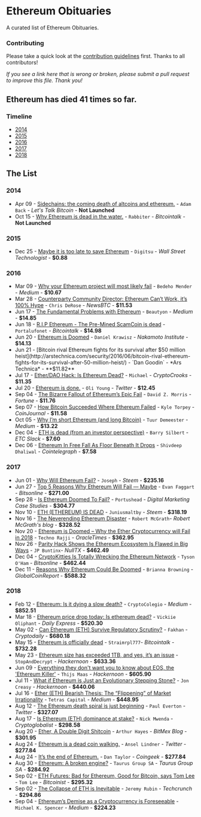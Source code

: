 # Ethereum Obituaries
A curated list of Ethereum Obituaries.

### Contributing
Please take a quick look at the [contribution guidelines](https://github.com/jragosa/EthereumObituaries/blob/master/Contribution.md) first. Thanks to all contributors! 

*If you see a link here that is wrong or broken, please submit a pull request to improve this file. Thank you!*

## Ethereum has died **41** times so far.

### Timeline
 - [2014](#2014)
 - [2015](#2015)
 - [2016](#2016)
 - [2017](#2017)
 - [2018](#2018)

## The List
### 2014
- Apr 09 - [Sidechains: the coming death of altcoins and ethereum.](https://letstalkbitcoin.com/e99-sidechain-innovation) - `Adam Back` - *Let's Talk Bitcoin* - **Not Launched**
- Oct 15 - [Why Ethereum is dead in the water.](https://bitcointalk.org/index.php?topic=824220.10) - `Rabbiter` - *Bitcointalk* - **Not Launched**
### 2015
 - Dec 25 - [Maybe it is too late to save Ethereum](http://www.wallstreettechnologist.com/2015/12/25/maybe-it-is-too-late-to-save-ethereum/) - `Digitsu` - *Wall Street Technologist* - **$0.88**
### 2016
 - Mar 09 - [Why your Ethereum project will most likely fail](https://medium.com/@bedeho/why-your-ethereum-project-will-most-likely-fail-d14b6d8f1c7c#.2ncy6qz5l) - `Bedeho Mender` - *Medium* - **$10.67**
 - Mar 28 - [Counterparty Community Director: Ethereum Can’t Work, it’s 100% Hype](http://www.newsbtc.com/2016/03/28/counterparty-founder-ethereum-cant-work-100-hype/) - `Chris DeRose` - *NewsBTC* - **$11.53**
 - Jun 17 - [The Fundamental Problems with Ethereum](https://medium.com/@beautyon_/the-fundamental-problems-with-ethereum-408c420849f0#.9fc7v8qt3) - `Beautyon` - *Medium* - **$14.85**
 - Jun 18 - [R.I.P Ethereum - The Pre-Mined ScamCoin is dead](https://bitcointalk.org/index.php?topic=1516545.0) - `Portalufonet` - *Bitcointalk* - **$14.98**
 - Jun 20 - [Ethereum is Doomed](http://nakamotoinstitute.org/mempool/ethereum-is-doomed/#selection-323.271-327.310) - `Daniel Krawisz` - *Nakamoto Institute* - **$14.13**
 - Jun 21 - [Bitcoin rival Ethereum fights for its survival after $50 million heist](http://arstechnica.com/security/2016/06/bitcoin-rival-ethereum-fights-for-its-survival-after-50-million-heist/) - `Dan Goodin` - *Ars Technica* - **$11.82**
 - Jul 17 - [Ether/DAO Hack: Is Ethereum Dead?](http://cryptocrooks.com/dao-ether-hack-ethereum-dead/#.W4Qnoej-g2w) - `Michael` -  *CryptoCrooks* - **$11.35**
 - Jul 20 - [Ethereum is done.](https://twitter.com/oliyoung/status/755621574808629249) - `Oli Young` - *Twitter* - **$12.45**
 - Sep 04 - [The Bizarre Fallout of Ethereum’s Epic Fail](http://fortune.com/2016/09/04/ethereum-fall-out/) - `David Z. Morris` - *Fortune* - **$11.76**
 - Sep 07 - [How Bitcoin Succeeded Where Ethereum Failed](http://coinjournal.net/bitcoin-succeeded-ethereum-failed/) - `Kyle Torpey` -  *CoinJournal* - **$11.58**
 - Oct 05 - [Why I’m short Ethereum (and long Bitcoin)](https://medium.com/@tuurdemeester/why-im-short-ethereum-and-long-bitcoin-aee5b1c198fd#.kwfrait73) - `Tuur Demeester` -  *Medium* - **$13.22**
 - Dec 04 - [ETH is dead (from an investor perspective)](https://imgur.com/a/HFMBk#I1ZtMxs) - `Barry Silbert` - *ETC Slack* - **$7.60**
 - Dec 06 - [Ethereum In Free Fall As Floor Beneath It Drops](https://cointelegraph.com/news/ethereum-in-free-fall-as-floor-beneath-it-drops) - `Shivdeep Dhaliwal` - *Cointelegraph* - **$7.58**
 
### 2017
- Jun 01 - [Why Will Ethereum Fail?](https://steemit.com/ethereum/@joseph/why-will-ethereum-fail#@thecryptofiend/re-joseph-why-will-ethereum-fail-20170601t212114290z) - `Joseph` - *Steem* - **$235.16**
- Jun 27 - [Top 5 Reasons Why Ethereum Will Fail — Maybe](https://bitsonline.com/top-5-reasons-ethereum-fail/) - `Evan Faggart` - *Bitsonline* - **$271.00**
- Sep 28 - [Is Ethereum Doomed To Fail?](http://www.digitalmarketingcasestudies.com/2017/09/28/ethereum-doomed-fail/) - `Portushead` - *Digital Marketing Case Studies* - **$304.77**
- Nov 10 - [ETH (ETHEREUM) IS DEAD](https://steemit.com/bitcoin/@juniusmaltby/eth-ethereum-is-dead) - `Juniusmaltby` - *Steem* - **$318.19**
- Nov 16 - [The Neverending Ethereum Disaster](https://robertmcgrath.wordpress.com/2017/11/16/the-neverending-ethereum-disaster/) - `Robert McGrath`- *Robert McGrath's blog* - **$328.52**
- Nov 20 - [Ethereum is Doomed – Why the Ether Cryptocurrency will Fail in 2018](https://oracletimes.com/ethereum-is-doomed-why-the-ether-cryptocurrency-will-fail-in-2018/) - `Techno Rajji` - *OracleTimes* - **$362.95**
- Nov 26 - [Parity Hack Shows the Ethereum Ecosystem Is Flawed in Big Ways](https://nulltx.com/parity-hack-shows-the-ethereum-ecosystem-is-flawed-in-big-ways/) - `JP Buntinx`- *NullTX* - **$462.49**
- Dec 04 - [CryptoKitties Is Totally Wrecking the Ethereum Network](https://www.bitsonline.com/cryptokitties-wrecking-ethereum/) - `Tyson O'Ham` - *Bitsonline* - **$462.44**
- Dec 11 - [Reasons Why Ethereum Could Be Doomed](https://globalcoinreport.com/reasons-why-ethereum-could-be-doomed/) - `Brianna Browning` - *GlobalCoinReport* - **$588.32**

### 2018
- Feb 12 - [Ethereum: Is it dying a slow death?](https://medium.com/@cryptocolegio/ethereum-is-it-dying-a-slow-death-c9a5a2c56cc3) - `CryptoColegio` - *Medium* - **$852.51**
- Mar 18 - [Ethereum price drop today: Is ethereum dead?](https://www.express.co.uk/finance/city/932168/Ethereum-price-drop-today-is-ethereum-dead-will-cryptocurrency-go-back-up) - `Vickiie Oliphant` - *Daily Express* - **$520.30**
- May 02 - [Can Ethereum (ETH) Survive Regulatory Scrutiny?](https://cryptodaily.co.uk/2018/05/can-ethereum-eth-survive-regulatory-scrutiny/) - `Fakhan` - *Cryptodaily* - **$680.18**
- May 15 - [Ethereum is officially dead](https://bitcointalk.org/index.php?topic=3299849.720) - `Straimrpl777`- *Bitcointalk* - **$732.28** 
- May 23 - [Ethereum size has exceeded 1TB, and yes, it’s an issue](https://hackernoon.com/the-ethereum-blockchain-size-has-exceeded-1tb-and-yes-its-an-issue-2b650b5f4f62) - `StopAndDecrypt` - *Hackernoon* - **$633.36**
- Jun 09 - [Everything they don't want you to know about EOS, the 'Ethereum Killer'](https://hackernoon.com/everything-they-dont-want-you-to-know-about-eos-the-ethereum-killer-9939c43aa2df) - `Thijs Maas` - *Hackernoon* - **$605.90**
- Jul 11 - [What if Ethereum is Just an Evolutionary Stepping Stone?](https://hackernoon.com/what-if-ethereum-is-just-an-evolutionary-stepping-stone-450a710f46c) - `Jon Creasy` - *Hackernoon* - **$440.06**
- Jul 16 - [Ether (ETH) Bearish Thesis: The “Flippening” of Market Irrationality](https://medium.com/@tetrascapital/ether-eth-bearish-thesis-the-flippening-of-market-irrationality-8633e70ab498) - `Tetras Capital` - *Medium* - **$448.95**
- Aug 12 - [The Ethereum death spiral is just beginning](https://twitter.com/realpauleverton/status/1028699619763531776) - `Paul Everton` - *Twitter* - **$327.07**
- Aug 17 - [Is Ethereum (ETH) dominance at stake?](https://cryptoglobalist.com/2018/08/17/last-winner-game-jams-ethereum-network-is-ethereum-eth-dominance-at-stake/) - `Nick Mwenda` - *Cryptoglobalist* - **$298.58**
- Aug 20 - [Ether, A Double Digit Shitcoin](https://blog.bitmex.com/ether-a-double-digit-shitcoin/) - `Arthur Hayes` - *BitMex Blog* - **$301.95**
- Aug 24 - [Ethereum is a dead coin walking.](https://twitter.com/AnselLindner/status/1033120662121054213) - `Ansel Lindner` - *Twitter* - **$277.84**
- Aug 24 - [It’s the end of Ethereum.](https://coingeek.com/the-attack-continues-vitalik-buterin-wants-bch-community-to-ostracize-craig-wright/) - `Dan Taylor` - *Coingeek* - **$277.84**
- Aug 30 - [Ethereum: A broken engine?](https://www.taurusgroup.ch/ethereum-a-broken-engine/) - `Taurus Group SA` - *Taurus Group SA* - **$284.92**
- Sep 02 - [ETH Futures: Bad for Ethereum, Good for Bitcoin, says Tom Lee](https://bitcoinist.com/eth-futures-ethereum-bitcoin-tom-lee/) - `Tom Lee` - *Bitcoinist* - **$295.32**
- Sep 02 - [The Collapse of ETH is Inevitable](https://techcrunch.com/2018/09/02/the-collapse-of-eth-is-inevitable/) - `Jeremy Rubin` - *Techcrunch* - **$294.86**
- Sep 04 - [Ethereum’s Demise as a Cryptocurrency is Foreseeable](https://medium.com/futuresin/ethereums-demise-as-a-cryptocurrency-is-foreseeable-d9240dcc061e) - `Michael K. Spencer` - *Medium* - **$224.23**
